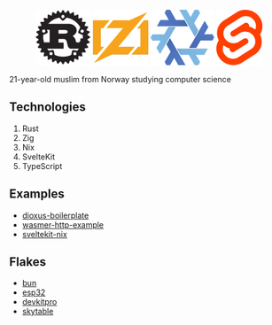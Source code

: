 <p align="center">
    <img width="100" height="100" src="rust.webp">
    <img width="100" height="100" src="zig.webp">
    <img width="115" height="100" src="nix.webp">
    <img width="83"  height="100" src="svelte.webp">
</p>

21-year-old muslim from Norway studying computer science

## Technologies

1. Rust
2. Zig
3. Nix
4. SvelteKit
5. TypeScript

## Examples

- [dioxus-boilerplate](https://github.com/knarkzel/dioxus-boilerplate)
- [wasmer-http-example](https://github.com/knarkzel/wasmer-http-example)
- [sveltekit-nix](https://github.com/knarkzel/sveltekit-nix)

## Flakes

- [bun](https://github.com/knarkzel/bun-flake)
- [esp32](https://github.com/knarkzel/esp32)
- [devkitpro](https://github.com/knarkzel/devkitnix)
- [skytable](https://github.com/knarkzel/skytable-flake)
